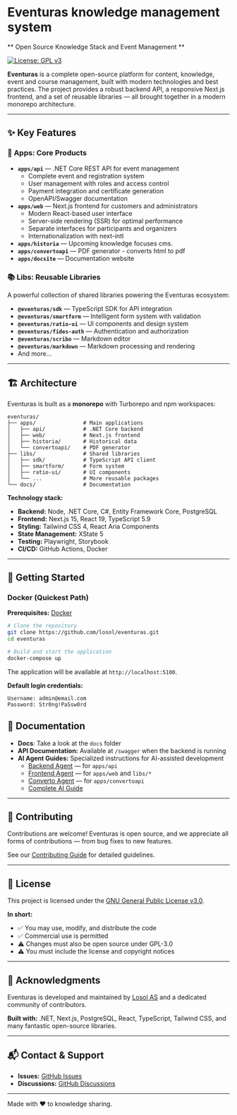 # Eventuras knowledge management system

** Open Source Knowledge Stack and Event Management **

[![License: GPL v3](https://img.shields.io/badge/License-GPLv3-blue.svg)](LICENSE)

**Eventuras** is a complete open-source platform for content, knowledge, event and course management, built with modern technologies and best practices. The project provides a robust backend API, a responsive Next.js frontend, and a set of reusable libraries — all brought together in a modern monorepo architecture.

---

## ✨ Key Features

### 🚀 **Apps: Core Products**

- **`apps/api`** — .NET Core REST API for event management
  - Complete event and registration system
  - User management with roles and access control
  - Payment integration and certificate generation
  - OpenAPI/Swagger documentation
- **`apps/web`** — Next.js frontend for customers and administrators
  - Modern React-based user interface
  - Server-side rendering (SSR) for optimal performance
  - Separate interfaces for participants and organizers
  - Internationalization with next-intl
- **`apps/historia`** — Upcoming knowledge focuses cms. 
- **`apps/convertoapi`** — PDF generator - converts html to pdf
- **`apps/docsite`** — Documentation website

### 📚 **Libs: Reusable Libraries**

A powerful collection of shared libraries powering the Eventuras ecosystem:

- **`@eventuras/sdk`** — TypeScript SDK for API integration
- **`@eventuras/smartform`** — Intelligent form system with validation
- **`@eventuras/ratio-ui`** — UI components and design system
- **`@eventuras/fides-auth`** — Authentication and authorization
- **`@eventuras/scribo`** — Markdown editor
- **`@eventuras/markdown`** — Markdown processing and rendering
- And more…

---

## 🏗️ Architecture

Eventuras is built as a **monorepo** with Turborepo and npm workspaces:

```
eventuras/
├── apps/               # Main applications
│   ├── api/            # .NET Core backend
│   ├── web/            # Next.js frontend
│   ├── historia/       # Historical data
│   └── convertoapi/    # PDF generator
├── libs/               # Shared libraries
│   ├── sdk/            # TypeScript API client
│   ├── smartform/      # Form system
│   ├── ratio-ui/       # UI components
│   └── ...             # More reusable packages
└── docs/               # Documentation
```

**Technology stack:**
- **Backend:** Node, .NET Core, C#, Entity Framework Core, PostgreSQL
- **Frontend:** Next.js 15, React 19, TypeScript 5.9
- **Styling:** Tailwind CSS 4, React Aria Components
- **State Management:** XState 5
- **Testing:** Playwright, Storybook
- **CI/CD:** GitHub Actions, Docker

---

## 🚀 Getting Started

### Docker (Quickest Path)

**Prerequisites:** [Docker](https://docs.docker.com/get-docker/)

```bash
# Clone the repository
git clone https://github.com/losol/eventuras.git
cd eventuras

# Build and start the application
docker-compose up
```

The application will be available at `http://localhost:5100`.

**Default login credentials:**
```
Username: admin@email.com
Password: Str0ng!PaSsw0rd
```

## 📖 Documentation
- **Docs**: Take a look at the `docs` folder
- **API Documentation:** Available at `/swagger` when the backend is running
- **AI Agent Guides:** Specialized instructions for AI-assisted development
  - [Backend Agent](.ai/agents/backend-agent.md) — for `apps/api`
  - [Frontend Agent](.ai/agents/frontend-agent.md) — for `apps/web` and `libs/*`
  - [Converto Agent](.ai/agents/converto-agent.md) — for `apps/convertoapi`
  - [Complete AI Guide](.ai/README.md)

---

## 🤝 Contributing

Contributions are welcome! Eventuras is open source, and we appreciate all forms of contributions — from bug fixes to new features.

See our [Contributing Guide](CONTRIBUTING.md) for detailed guidelines.

---

## 📜 License

This project is licensed under the [GNU General Public License v3.0](LICENSE).

**In short:**
- ✅ You may use, modify, and distribute the code
- ✅ Commercial use is permitted
- ⚠️ Changes must also be open source under GPL-3.0
- ⚠️ You must include the license and copyright notices

---

## 🙏 Acknowledgments

Eventuras is developed and maintained by [Losol AS](https://losol.no) and a dedicated community of contributors.

**Built with:** .NET, Next.js, PostgreSQL, React, TypeScript, Tailwind CSS, and many fantastic open-source libraries.

---

## 📬 Contact & Support

- **Issues:** [GitHub Issues](https://github.com/losol/eventuras/issues)
- **Discussions:** [GitHub Discussions](https://github.com/losol/eventuras/discussions)

---

Made with ❤️ to knowledge sharing. 

